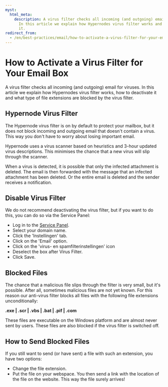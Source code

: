```yaml
---
myst:
  html_meta:
    description: A virus filter checks all incoming (and outgoing) email for viruses.
      In this article we explain how Hypernodes virus filter works and how to deactive
      it.
redirect_from:
  - /en/best-practices/email/how-to-activate-a-virus-filter-for-your-email-box/
---
```


<!-- source: https://support.hypernode.com/en/best-practices/email/how-to-activate-a-virus-filter-for-your-email-box/ -->

# How to Activate a Virus Filter for Your Email Box

A virus filter checks all incoming (and outgoing) email for viruses. In this article we explain how Hypernodes virus filter works, how to deactivate it and what type of file extensions are blocked by the virus filter.

## Hypernode Virus Filter

The Hypernode virus filter is on by default to protect your mailbox, but it does not block incoming and outgoing email that doesn't contain a virus. This way you don't have to worry about losing important email.

Hypernode uses a virus scanner based on heuristics and 3-hour updated virus descriptions. This minimises the chance that a new virus will slip through the scanner.

When a virus is detected, it is possible that only the infected attachment is deleted. The email is then forwarded with the message that an infected attachment has been deleted. Or the entire email is deleted and the sender receives a notification.

## Disable Virus Filter

We do not recommend deactivating the virus filter, but if you want to do this, you can do so via the Service Panel:

- Log in to the [Service Panel](https://service.byte.nl/protected/overzicht/).
- Select your domain name.
- Click the 'Instellingen' tab.
- Click on the 'Email' option.
- Click on the 'virus- en spamfilterinstellingen' icon
- Deselect the box after Virus Filter.
- Click Save.

## Blocked Files

The chance that a malicious file slips through the filter is very small, but it's possible. After all, sometimes malicious files are not yet known. For this reason our anti-virus filter blocks all files with the following file extensions unconditionally:

**.exe | .scr | .vbs | .bat | .pif | .com**

These files are executable on the Windows platform and are almost never sent by users. These files are also blocked if the virus filter is switched off.

## How to Send Blocked Files

If you still want to send (or have sent) a file with such an extension, you have two options:

- Change the file extension.
- Put the file on your webspace. You then send a link with the location of the file on the website. This way the file surely arrives!

